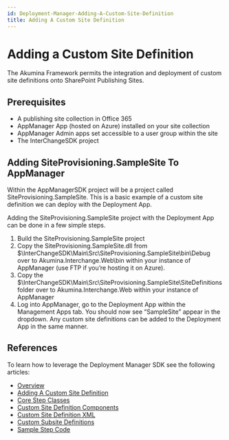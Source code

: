 ```yaml
---
id: Deployment-Manager-Adding-A-Custom-Site-Definition
title: Adding A Custom Site Definition
---
```


# Adding a Custom Site Definition
The Akumina Framework permits the integration and deployment of custom site definitions onto SharePoint Publishing Sites.

## Prerequisites
* A publishing site collection in Office 365
* AppManager App (hosted on Azure) installed on your site collection
* AppManager Admin apps set accessible to a user group within the site
* The InterChangeSDK project

## Adding SiteProvisioning.SampleSite To AppManager
Within the AppManagerSDK project will be a project called SiteProvisioning.SampleSite. This is a basic example of a custom site definition we can deploy with the Deployment App. 

Adding the SiteProvisioning.SampleSite project with the Deployment App can be done in a few simple steps.

1. Build the SiteProvisioning.SampleSite project
2. Copy the SiteProvisioning.SampleSite.dll from $\InterChangeSDK\Main\Src\SiteProvisioning.SampleSite\bin\Debug over to Akumina.Interchange.Web\bin within your instance of AppManager (use FTP if you’re hosting it on Azure).
3. Copy the $\InterChangeSDK\Main\Src\SiteProvisioning.SampleSite\SiteDefinitions folder over to Akumina.Interchange.Web within your instance of AppManager
4. Log into AppManager, go to the Deployment App within the Management Apps tab. You should now see “SampleSite” appear in the dropdown.
Any custom site definitions can be added to the Deployment App in the same manner.

## References
To learn how to leverage the Deployment Manager SDK see the following articles:
* [Overview](https://github.com/akumina/AkuminaDev/wiki/Deployment-Manager:-Overview)
* [Adding A Custom Site Definition](https://github.com/akumina/AkuminaDev/wiki/Deployment-Manager:-Adding-A-Custom-Site-Definition)
* [Core Step Classes](https://github.com/akumina/AkuminaDev/wiki/Deployment-Manager:-Core-Step-Classes)
* [Custom Site Definition Components](https://github.com/akumina/AkuminaDev/wiki/Deployment-Manager:-Custom-Site-Definition-Components)
* [Custom Site Definition XML](https://github.com/akumina/AkuminaDev/wiki/Deployment-Manager:-Custom-Site-Definition-XML)
* [Custom Subsite Definitions](https://github.com/akumina/AkuminaDev/wiki/Deployment-Manager:-Custom-Subsite-Definitions)
* [Sample Step Code](https://github.com/akumina/AkuminaDev/wiki/Deployment-Manager:-Sample-Step-Code)
